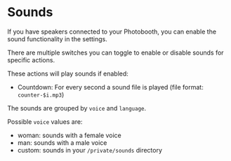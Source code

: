 # Sounds

If you have speakers connected to your Photobooth, you can enable the sound
functionality in the settings.

There are multiple switches you can toggle to enable or disable sounds for
specific actions.

These actions will play sounds if enabled:

-   Countdown: For every second a sound file is played (file format: `counter-$i.mp3`)

The sounds are grouped by `voice` and `language`.

Possible `voice` values are:

-   woman: sounds with a female voice
-   man: sounds with a male voice
-   custom: sounds in your `/private/sounds` directory
